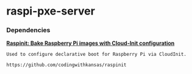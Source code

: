 # raspi-pxe-server

### Dependencies

[**Raspinit: Bake Raspberry Pi images with Cloud-Init configuration**](https://github.com/codingwithkansas/raspinit)

    Used to configure declarative boot for Raspberry Pi via CloudInit. 

    https://github.com/codingwithkansas/raspinit